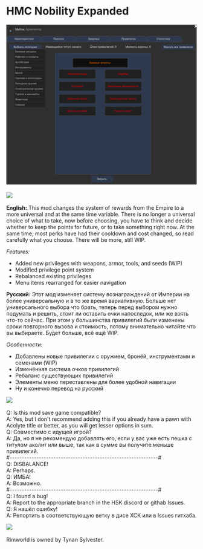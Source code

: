 # HMC Nobility Expanded

![Preview](/preview.png?raw=true "Preview")<br><br>
<img src="https://i.imgur.com/svEwA2k.png">

**English:**
This mod changes the system of rewards from the Empire to a more universal and at the same time variable. There is no longer a universal choice of what to take, now before choosing, you have to think and decide whether to keep the points for future, or to take something right now. At the same time, most perks have had their cooldown and cost changed, so read carefully what you choose. There will be more, still WIP.

*Features:*
* Added new privileges with weapons, armor, tools, and seeds (WIP)
* Modified privilege point system
* Rebalanced existing privileges 
* Menu items rearranged for easier navigation

**Русский:**
Этот мод изменяет систему вознаграждений от Империи на более универсальную и в то же время вариативную.  Больше нет универсального выбора что брать, теперь перед выбором нужно подумать и решить, стоит ли оставить очки напоследок, или же взять что-то сейчас. При этом у большинства привилегий были изменены сроки повторного вызова и стоимость, потому внимательно читайте что вы выбираете. Будет больше, всё ещё WIP.

*Особенности:*
* Добавлены новые привилегии с оружием, бронёй, инструментами и семенами (WIP)
* Изменённая система очков привилегий
* Ребаланс существующих привилегий
* Элементы меню переставлены для более удобной навигации
* Ну и конечно перевод на русский

<img src="https://i.imgur.com/5KVUmeE.png">

Q: Is this mod save game compatible?<br>
A: Yes, but I don't recommend adding this if you already have a pawn with Acolyte title or better, as you will get lesser options in sum.<br>
Q: Совместимо с идущей игрой?<br>
A: Да, но я не рекомендую добавлять его, если у вас уже есть пешка с титулом аколит или выше, так как в сумме вы получите меньше привилегий.<br>
#-------------------------------------------------------------#<br>
Q: DISBALANCE!<br>
A: Perhaps.<br>
Q: ИМБА!<br>
A: Возможно.<br>
#-------------------------------------------------------------#<br>
Q: I found a bug!<br>
A: Report to the appropriate branch in the HSK discord or githab Issues.<br>
Q: Я нашёл ошибку!<br>
A: Репортить в соответствующую ветку в дисе ХСК или в Issues гитхаба.<br>

<img src="https://i.imgur.com/fdngbbh.png">

Rimworld is owned by Tynan Sylvester.<br>
